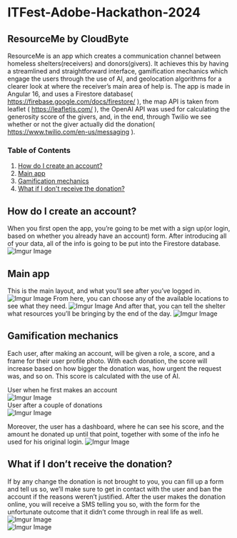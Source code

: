 # ITFest-Adobe-Hackathon-2024
## ResourceMe by CloudByte
  ResourceMe is an app which creates a communication channel between homeless shelters(receivers) and donors(givers). It achieves this by having a streamlined and straightforward interface, gamification mechanics which engage the users through the use of AI, and geolocation algorithms for a clearer look at where the receiver’s main area of help is.
	The app is made in Angular 16, and uses a Firestore database( https://firebase.google.com/docs/firestore/ ), the map API is taken from leaflet ( https://leafletjs.com/ ), the OpenAI API was used for calculating the generosity score of the givers, and, in the end, through Twilio we see whether or not the giver actually did the donation( https://www.twilio.com/en-us/messaging ).

### Table of Contents
1. [How do I create an account?](#create-app)
2. [Main app](#main-app)
3. [Gamification mechanics](#gamification-mechanics)
4. [What if I don't receive the donation?](#donation)


## How do I create an account? <a name="create-app" />
  When you first open the app, you’re going to be met with a sign up(or login, based on whether you already have an account) form. After introducing all of your data, all of the info is going to be put into the Firestore database.
  ![Imgur Image](https://imgur.com/9FzcfmI.jpg)

## Main app <a name="main-app" />
  This is the main layout, and what you’ll see after you’ve logged in. 
  ![Imgur Image](https://imgur.com/QM0iUpd.jpg)
  From here, you can choose any of the available locations to see what they need.
  ![Imgur Image](https://imgur.com/hI6gHj8.jpg)
  And after that, you can tell the shelter what resources you’ll be bringing by the end of the day.
  ![Imgur Image](https://imgur.com/IsmI8NB.jpg)
## Gamification mechanics <a name="gamification-mechanics" />
  Each user, after making an account, will be given a role, a score, and a frame for their user profile photo. With each donation, the score will increase based on how bigger the donation was, how urgent the request was, and so on. This score is calculated with the use of AI. 

  User when he first makes an account<br>
  ![Imgur Image](https://imgur.com/QaC4hGQ.jpg)<br>
  User after a couple of donations<br>
  ![Imgur Image](https://imgur.com/sbMCORl.jpg)

  Moreover, the user has a dashboard, where he can see his score, and the amount he donated up until that point, together with some of the info he used for his original login.
  ![Imgur Image](https://imgur.com/qlzPV4x.jpg)

## What if I don’t receive the donation? <a name="donation" />
  If by any change the donation is not brought to you, you can fill up a form and tell us so, we’ll make sure to get in contact with the user and ban the account if the reasons weren’t justified.
	After the user makes the donation online, you will receive a SMS telling you so, with the form for the unfortunate outcome that it didn’t come through in real life as well.<br>
 ![Imgur Image](https://imgur.com/rsbYTeb.jpg)<br>
 ![Imgur Image](https://imgur.com/mw7liRo.jpg)
